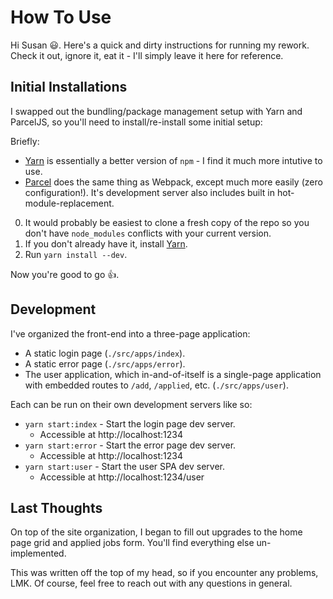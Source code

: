 # How To Use

Hi Susan :smiley:. Here's a quick and dirty instructions for running my rework. Check it out,
ignore it, eat it - I'll simply leave it here for reference.

## Initial Installations

I swapped out the bundling/package management setup with Yarn and ParcelJS, so you'll need to install/re-install some initial setup:

Briefly:

- [Yarn](https://yarnpkg.com/en/) is essentially a better version of `npm` - I find it much
  more intutive to use.
- [Parcel](https://parceljs.org/) does the same thing as Webpack, except much more easily (zero
  configuration!). It's development server also includes built in hot-module-replacement.

0. It would probably be easiest to clone a fresh copy of the repo so you don't have `node_modules` conflicts with your current version.
1. If you don't already have it, install [Yarn](https://yarnpkg.com/en/).
1. Run `yarn install --dev`.

Now you're good to go :thumbsup:.

## Development

I've organized the front-end into a three-page application:

- A static login page (`./src/apps/index`).
- A static error page (`./src/apps/error`).
- The user application, which in-and-of-itself is a single-page application with embedded routes to `/add`, `/applied`, etc. (`./src/apps/user`).

Each can be run on their own development servers like so:

- `yarn start:index` - Start the login page dev server.
  - Accessible at http://localhost:1234
- `yarn start:error` - Start the error page dev server.
  - Accessible at http://localhost:1234
- `yarn start:user` - Start the user SPA dev server.
  - Accessible at http://localhost:1234/user

## Last Thoughts

On top of the site organization, I began to fill out upgrades to the home page grid and applied jobs form. You'll find everything else un-implemented.

This was written off the top of my head, so if you encounter any problems, LMK. Of course, feel free to reach out with any questions in general.
